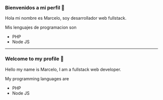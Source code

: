 ### Bienvenidos a mi perfil  👋
Hola mi nombre es Marcelo, soy desarrollador web fullstack.

Mis lenguajes de programacion son </p>
- PHP
- Node JS
---
###  Welcome to my profile  👋
Hello my name is Marcelo, I am a fullstack web developer.

My programming languages are
- PHP
- Node JS
